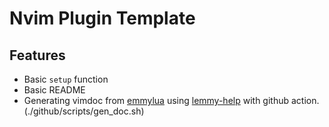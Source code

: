 # Nvim Plugin Template

## Features
* Basic `setup` function
* Basic README
* Generating vimdoc from [emmylua](https://github.com/numToStr/lemmy-help/blob/master/emmylua.md) using [lemmy-help](https://github.com/numToStr/lemmy-help) with github action. (./github/scripts/gen_doc.sh)
